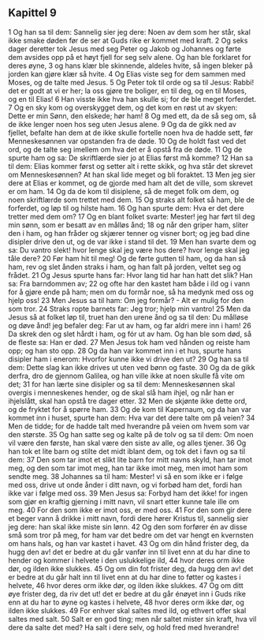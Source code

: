 ## Kapittel 9

1 Og han sa til dem: Sannelig sier jeg dere: Noen av dem som her står, skal ikke smake døden før de ser at Guds rike er kommet med kraft.
2 Og seks dager deretter tok Jesus med seg Peter og Jakob og Johannes og førte dem avsides opp på et høyt fjell for seg selv alene. Og han ble forklaret for deres øyne,
3 og hans klær ble skinnende, aldeles hvite, så ingen bleker på jorden kan gjøre klær så hvite.
4 Og Elias viste seg for dem sammen med Moses, og de talte med Jesus.
5 Og Peter tok til orde og sa til Jesus: Rabbi! det er godt at vi er her; la oss gjøre tre boliger, en til deg, og en til Moses, og en til Elias!
6 Han visste ikke hva han skulle si; for de ble meget forferdet.
7 Og en sky kom og overskygget dem, og det kom en røst ut av skyen: Dette er min Sønn, den elskede; hør ham!
8 Og med ett, da de så seg om, så de ikke lenger noen hos seg uten Jesus alene.
9 Og da de gikk ned av fjellet, befalte han dem at de ikke skulle fortelle noen hva de hadde sett, før Menneskesønnen var opstanden fra de døde.
10 Og de holdt fast ved det ord, og de talte seg imellem om hva det er å opstå fra de døde.
11 Og de spurte ham og sa: De skriftlærde sier jo at Elias først må komme?
12 Han sa til dem: Elias kommer først og setter alt i rette skikk, og hva står det skrevet om Menneskesønnen? At han skal lide meget og bli foraktet.
13 Men jeg sier dere at Elias er kommet, og de gjorde med ham alt det de ville, som skrevet er om ham.
14 Og da de kom til disiplene, så de meget folk om dem, og noen skriftlærde som trettet med dem.
15 Og straks alt folket så ham, ble de forferdet, og løp til og hilste ham.
16 Og han spurte dem: Hva er det dere tretter med dem om?
17 Og en blant folket svarte: Mester! jeg har ført til deg min sønn, som er besatt av en målløs ånd;
18 og når den griper ham, sliter den i ham, og han fråder og skjærer tenner og visner bort; og jeg bad dine disipler drive den ut, og de var ikke i stand til det.
19 Men han svarte dem og sa: Du vantro slekt! hvor lenge skal jeg være hos dere? hvor lenge skal jeg tåle dere?
20 Før ham hit til meg! Og de førte gutten til ham, og da han så ham, rev og slet ånden straks i ham, og han falt på jorden, veltet seg og frådet.
21 Og Jesus spurte hans far: Hvor lang tid har han hatt det slik? Han sa: Fra barndommen av;
22 og ofte har den kastet ham både i ild og i vann for å gjøre ende på ham; men om du formår noe, så ha medynk med oss og hjelp oss!
23 Men Jesus sa til ham: Om jeg formår? - Alt er mulig for den som tror.
24 Straks ropte barnets far: Jeg tror; hjelp min vantro!
25 Men da Jesus så at folket løp til, truet han den urene ånd og sa til den: Du målløse og døve ånd! jeg befaler deg: Far ut av ham, og far aldri mere inn i ham!
26 Da skrek den og slet hårdt i ham, og fór ut av ham. Og han ble som død, så de fleste sa: Han er død.
27 Men Jesus tok ham ved hånden og reiste ham opp; og han sto opp.
28 Og da han var kommet inn i et hus, spurte hans disipler ham i enerom: Hvorfor kunne ikke vi drive den ut?
29 Og han sa til dem: Dette slag kan ikke drives ut uten ved bønn og faste.
30 Og da de gikk derfra, dro de gjennom Galilea, og han ville ikke at noen skulle få vite om det;
31 for han lærte sine disipler og sa til dem: Menneskesønnen skal overgis i menneskenes hender, og de skal slå ham ihjel, og når han er ihjelslått, skal han opstå tre dager etter.
32 Men de skjønte ikke dette ord, og de fryktet for å spørre ham.
33 Og de kom til Kapernaum, og da han var kommet inn i huset, spurte han dem: Hva var det dere talte om på veien?
34 Men de tidde; for de hadde talt med hverandre på veien om hvem som var den største.
35 Og han satte seg og kalte på de tolv og sa til dem: Om noen vil være den første, han skal være den siste av alle, og alles tjener.
36 Og han tok et lite barn og stilte det midt iblant dem, og tok det i favn og sa til dem:
37 Den som tar imot et slikt lite barn for mitt navns skyld, han tar imot meg, og den som tar imot meg, han tar ikke imot meg, men imot ham som sendte meg.
38 Johannes sa til ham: Mester! vi så en som ikke er i følge med oss, drive ut onde ånder i ditt navn, og vi forbød ham det, fordi han ikke var i følge med oss.
39 Men Jesus sa: Forbyd ham det ikke! for ingen som gjør en kraftig gjerning i mitt navn, vil snart etter kunne tale ille om meg.
40 For den som ikke er imot oss, er med oss.
41 For den som gir dere et beger vann å drikke i mitt navn, fordi dere hører Kristus til, sannelig sier jeg dere: han skal ikke miste sin lønn.
42 Og den som forfører én av disse små som tror på meg, for ham var det bedre om det var hengt en kvernsten om hans hals, og han var kastet i havet.
43 Og om din hånd frister deg, da hugg den av! det er bedre at du går vanfør inn til livet enn at du har dine to hender og kommer i helvete i den uslukkelige ild,
44 hvor deres orm ikke dør, og ilden ikke slukkes.
45 Og om din fot frister deg, da hugg den av! det er bedre at du går halt inn til livet enn at du har dine to føtter og kastes i helvete,
46 hvor deres orm ikke dør, og ilden ikke slukkes.
47 Og om ditt øye frister deg, da riv det ut! det er bedre at du går énøyet inn i Guds rike enn at du har to øyne og kastes i helvete,
48 hvor deres orm ikke dør, og ilden ikke slukkes.
49 For enhver skal saltes med ild, og ethvert offer skal saltes med salt.
50 Salt er en god ting; men når saltet mister sin kraft, hva vil dere da salte det med? Ha salt i dere selv, og hold fred med hverandre!
